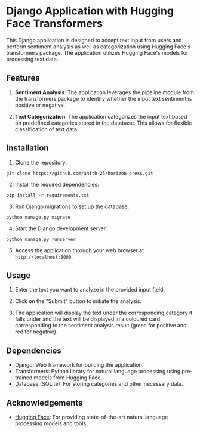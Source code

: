 # Django Application with Hugging Face Transformers

This Django application is designed to accept text input from users and perform sentiment analysis as well as categorization using Hugging Face's transformers package. The application utilizes Hugging Face's models for processing text data.

## Features

1. **Sentiment Analysis**: The application leverages the pipeline module from the transformers package to identify whether the input text sentiment is positive or negative.

2. **Text Categorization**: The application categorizes the input text based on predefined categories stored in the database. This allows for flexible classification of text data.

## Installation

1. Clone the repository:

```
git clone https://github.com/anith-25/horizon-press.git
```

2. Install the required dependencies:

```
pip install -r requirements.txt
```

3. Run Django migrations to set up the database:

```
python manage.py migrate
```

4. Start the Django development server:

```
python manage.py runserver
```


5. Access the application through your web browser at `http://localhost:8000`.

## Usage

1. Enter the text you want to analyze in the provided input field.

2. Click on the "Submit" button to initiate the analysis.

3. The application will display the text under the corresponding category it falls under and the text will be displayed in a coloured card corresponding to the sentiment analysis result (green for positive and red for negative).

## Dependencies

- Django: Web framework for building the application.
- Transformers: Python library for natural language processing using pre-trained models from Hugging Face.
- Database (SQLite): For storing categories and other necessary data.

## Acknowledgements

- [Hugging Face](https://huggingface.co/): For providing state-of-the-art natural language processing models and tools.


